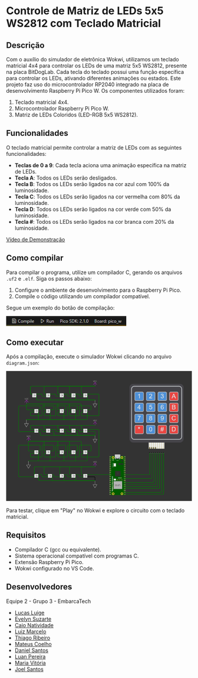 # Controle de Matriz de LEDs 5x5 WS2812 com Teclado Matricial

## Descrição
Com o auxílio do simulador de eletrônica Wokwi, utilizamos um teclado matricial 4x4 para controlar os LEDs de uma matriz 5x5 WS2812, presente na placa BitDogLab. Cada tecla do teclado possui uma função específica para controlar os LEDs, ativando diferentes animações ou estados. Este projeto faz uso do microcontrolador RP2040 integrado na placa de desenvolvimento Raspberry Pi Pico W. Os componentes utilizados foram:

1. Teclado matricial 4x4.
2. Microcontrolador Raspberry Pi Pico W.
3. Matriz de LEDs Coloridos (LED-RGB 5x5 WS2812).

## Funcionalidades
O teclado matricial permite controlar a matriz de LEDs com as seguintes funcionalidades:

- **Teclas de 0 a 9**: Cada tecla aciona uma animação específica na matriz de LEDs.
- **Tecla A**: Todos os LEDs serão desligados.
- **Tecla B**: Todos os LEDs serão ligados na cor azul com 100% da luminosidade.
- **Tecla C**: Todos os LEDs serão ligados na cor vermelha com 80% da luminosidade.
- **Tecla D**: Todos os LEDs serão ligados na cor verde com 50% da luminosidade.
- **Tecla #**: Todos os LEDs serão ligados na cor branca com 20% da luminosidade.

[Vídeo de Demonstração](https://www.dropbox.com/scl/fi/au3jbqm3ffoih3lpt1d1o/Tarefa_PicoW_2.mp4?rlkey=cfb8g5fk5odezn5j033517u0j&st=9p2eawhl&dl=0)

## Como compilar
Para compilar o programa, utilize um compilador C, gerando os arquivos `.uf2` e `.elf`. Siga os passos abaixo:

1. Configure o ambiente de desenvolvimento para o Raspberry Pi Pico.
2. Compile o código utilizando um compilador compatível.

Segue um exemplo do botão de compilação:

![botao compilador](photos_readme/compilador.png)

## Como executar
Após a compilação, execute o simulador Wokwi clicando no arquivo `diagram.json`:

![circuito](photos_readme/circuito.png)

Para testar, clique em "Play" no Wokwi e explore o circuito com o teclado matricial.

## Requisitos
- Compilador C (gcc ou equivalente).
- Sistema operacional compatível com programas C.
- Extensão Raspberry Pi Pico.
- Wokwi configurado no VS Code.

## Desenvolvedores
Equipe 2 - Grupo 3 - EmbarcaTech
- [Lucas Luige](https://github.com/lluigecm)
- [Evelyn Suzarte](https://github.com/Evelynsuzarte)
- [Caio Natividade](https://github.com/CaioNatividade)
- [Luiz Marcelo](https://github.com/devluinix)
- [Thiago Ribeiro](https://github.com/devthiagoribeiro)
- [Mateus Coelho](https://github.com/mateuscoelhw)
- [Daniel Santos](https://github.com/DanielSantos08)
- [Luan Pereira](https://github.com/naulcs)
- [Maria Vitória](https://github.com/MaryVickk)
- [Joel Santos](https://github.com/JoelSantos-JS)
